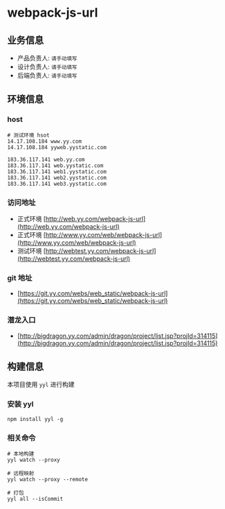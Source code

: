 
# webpack-js-url


## 业务信息
* 产品负责人: `请手动填写`
* 设计负责人: `请手动填写`
* 后端负责人: `请手动填写`


## 环境信息
### host
```
# 测试环境 hsot
14.17.108.184 www.yy.com
14.17.108.184 yyweb.yystatic.com

183.36.117.141 web.yy.com
183.36.117.141 web.yystatic.com
183.36.117.141 web1.yystatic.com
183.36.117.141 web2.yystatic.com
183.36.117.141 web3.yystatic.com
```

### 访问地址
* 正式环境 [http://web.yy.com/webpack-js-url](http://web.yy.com/webpack-js-url)
* 正式环境 [http://www.yy.com/web/webpack-js-url](http://www.yy.com/web/webpack-js-url)
* 测试环境 [http://webtest.yy.com/webpack-js-url](http://webtest.yy.com/webpack-js-url)

### git 地址
* [https://git.yy.com/webs/web_static/webpack-js-url](https://git.yy.com/webs/web_static/webpack-js-url)

### 潜龙入口
* [http://bigdragon.yy.com/admin/dragon/project/list.jsp?projId=314115](http://bigdragon.yy.com/admin/dragon/project/list.jsp?projId=314115)


## 构建信息
本项目使用 `yyl` 进行构建

### 安装 yyl
```
npm install yyl -g
```

### 相关命令
```
# 本地构建
yyl watch --proxy

# 远程映射
yyl watch --proxy --remote

# 打包
yyl all --isCommit
```

